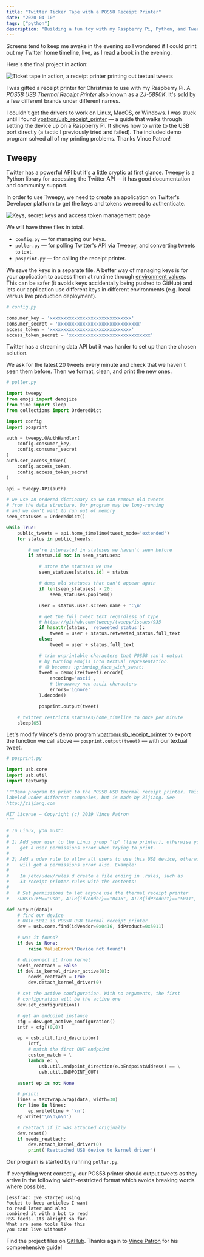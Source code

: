 ```yaml
---
title: "Twitter Ticker Tape with a POS58 Receipt Printer"
date: "2020-04-10"
tags: ["python"]
description: "Building a fun toy with my Raspberry Pi, Python, and Tweepy."
---
```


Screens tend to keep me awake in the evening so I wondered if I could print out my Twitter home timeline, live, as I read a book in the evening.

Here's the final project in action:

![Ticket tape in action, a receipt printer printing out textual tweets](in-action.gif)

I was gifted a receipt printer for Christmas to use with my Raspberry Pi. A _POS58 USB Thermal Receipt Printer_ also known as a _ZJ-5890K_. It's sold by a few different brands under different names.

I couldn't get the drivers to work on Linux, MacOS, or Windows. I was stuck until I found [vpatron/usb\_receipt\_printer](https://github.com/vpatron/usb_receipt_printer) — a guide that walks through setting the device up on a Raspberry Pi. It shows how to write to the USB port directly (a tactic I previously tried and failed). The included demo program solved all of my printing problems. Thanks Vince Patron!

## Tweepy

Twitter has a powerful API but it's a little cryptic at first glance. Tweepy is a Python library for accessing the Twitter API — it has good documentation and community support.

In order to use Tweepy, we need to create an application on Twitter's Developer platform to get the keys and tokens we need to authenticate.

![Keys, secret keys and access token management page](keys-and-tokens.png)

We will have three files in total.

- `config.py` — for managing our keys.
- `poller.py` — for polling Twitter's API via Tweepy, and converting tweets to text.
- `posprint.py` — for calling the receipt printer.

We save the keys in a separate file. A better way of managing keys is for your application to access them at runtime through [environment values](https://en.wikipedia.org/wiki/Environment_variable). This can be safer (it avoids keys accidentally being pushed to GitHub) and lets our application use different keys in different environments (e.g. local versus live production deployment).

```python
# config.py

consumer_key = 'xxxxxxxxxxxxxxxxxxxxxxxxxxxxxx'
consumer_secret = 'xxxxxxxxxxxxxxxxxxxxxxxxxxxxxx'
access_token = 'xxxxxxxxxxxxxxxxxxxxxxxxxxxxxx'
access_token_secret = 'xxxxxxxxxxxxxxxxxxxxxxxxxxxxxx'
```

Twitter has a streaming data API but it was harder to set up than the chosen solution.

We ask for the latest 20 tweets every minute and check that we haven't seen them before. Then we format, clean, and print the new ones.

```python
# poller.py

import tweepy
from emoji import demojize
from time import sleep
from collections import OrderedDict

import config
import posprint

auth = tweepy.OAuthHandler(
    config.consumer_key,
    config.consumer_secret
)
auth.set_access_token(
    config.access_token,
    config.access_token_secret
)

api = tweepy.API(auth)

# we use an ordered dictionary so we can remove old tweets
# from the data structure. Our program may be long-running
# and we don't want to run out of memory
seen_statuses = OrderedDict()

while True:
    public_tweets = api.home_timeline(tweet_mode='extended')
    for status in public_tweets:

        # we're interested in statuses we haven't seen before
        if status.id not in seen_statuses:

            # store the statuses we use
            seen_statuses[status.id] = status

            # dump old statuses that can't appear again
            if len(seen_statuses) > 20:
                seen_statuses.popitem()

            user = status.user.screen_name + ':\n'

            # get the full tweet text regardless of type
            # https://github.com/tweepy/tweepy/issues/935
            if hasattr(status, 'retweeted_status'):
                tweet = user + status.retweeted_status.full_text
            else:
                tweet = user + status.full_text

            # trim unprintable characters that POS58 can't output
            # by turning emojis into textual representation.
            # 😅 becomes :grinning_face_with_sweat:
            tweet = demojize(tweet).encode(
                encoding='ascii',
                # throwaway non ascii characters
                errors='ignore'
            ).decode()

            posprint.output(tweet)

    # twitter restricts statuses/home_timeline to once per minute
    sleep(65)
```

Let's modify Vince's demo program [vpatron/usb\_receipt\_printer](https://github.com/vpatron/usb_receipt_printer) to export the function we call above — `posprint.output(tweet)` — with our textual tweet.

```python
# posprint.py

import usb.core
import usb.util
import textwrap

"""Demo program to print to the POS58 USB thermal receipt printer. This is
labeled under different companies, but is made by Zijiang. See
http://zijiang.com

MIT License — Copyright (c) 2019 Vince Patron
"""

# In Linux, you must:
#
# 1) Add your user to the Linux group "lp" (line printer), otherwise you will
#    get a user permissions error when trying to print.
#
# 2) Add a udev rule to allow all users to use this USB device, otherwise you
#    will get a permissions error also. Example:
#
#    In /etc/udev/rules.d create a file ending in .rules, such as
#    33-receipt-printer.rules with the contents:
#
#   # Set permissions to let anyone use the thermal receipt printer
#   SUBSYSTEM=="usb", ATTR{idVendor}=="0416", ATTR{idProduct}=="5011", MODE="666"

def output(data):
    # find our device
    # 0416:5011 is POS58 USB thermal receipt printer
    dev = usb.core.find(idVendor=0x0416, idProduct=0x5011)

    # was it found?
    if dev is None:
        raise ValueError('Device not found')

    # disconnect it from kernel
    needs_reattach = False
    if dev.is_kernel_driver_active(0):
        needs_reattach = True
        dev.detach_kernel_driver(0)

    # set the active configuration. With no arguments, the first
    # configuration will be the active one
    dev.set_configuration()

    # get an endpoint instance
    cfg = dev.get_active_configuration()
    intf = cfg[(0,0)]

    ep = usb.util.find_descriptor(
        intf,
        # match the first OUT endpoint
        custom_match = \
        lambda e: \
            usb.util.endpoint_direction(e.bEndpointAddress) == \
            usb.util.ENDPOINT_OUT)

    assert ep is not None

    # print!
    lines = textwrap.wrap(data, width=30)
    for line in lines:
        ep.write(line + '\n')
    ep.write('\n\n\n\n')

    # reattach if it was attached originally
    dev.reset()
    if needs_reattach:
        dev.attach_kernel_driver(0)
        print('Reattached USB device to kernel driver')
```

Our program is started by running `poller.py`.

If everything went correctly, our POS58 printer should output tweets as they arrive in the following width-restricted format which avoids breaking words where possible.

```text
jessfraz: Ive started using
Pocket to keep articles I want
to read later and also
combined it with a bot to read
RSS feeds. Its alright so far.
What are some tools like this
you cant live without?
```

Find the project files on [GitHub](https://github.com/healeycodes/twitter-ticker-tape). Thanks again to [Vince Patron](https://github.com/vpatron) for his comprehensive guide!
